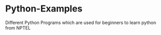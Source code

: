 # Python-Examples
Different Python Programs which are used for beginners to learn python from NPTEL
